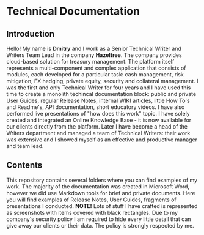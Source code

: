 # Technical Documentation
## Introduction
Hello! My name is **Dmitry** and I work as a Senior Technical Writer and Writers Team Lead in the company **Hazeltree**. The company provides cloud-based solution for treasury management. The platform itself represents a multi-component and complex application that consists of modules, each developed for a particular task: cash management, risk mitigation, FX hedging, private equity, security and collateral management. I was the first and only Technical Writer for four years and I have used this time to create a monolith techincal documentation block: public and private User Guides, regular Release Notes, internal WIKI articles, little How To's and Readme's, API documentation, short educatory videos. I have also performed live presentations of "how does this work" topic. I have solely created and integrated an Online Knowledge Base - it is now available for our clients directly from the platform. Later I have become a head of the Writers department and managed a team of Technical Writers: their work was extensive and I showed myself as an effective and productive manager and team lead.
## Contents
This repository contains several folders where you can find examples of my work. The majority of the documentation was created in Microsoft Word, however we did use Markdown tools for brief and private documents. Here you will find examples of Release Notes, User Guides, fragments of presentations I conducted. **NOTE!** Lots of stuff I have crafted is represented as screenshots with items covered with black rectangles. Due to my company's security policy I am required to hide every little detail that can give away our clients or their data. The policy is strongly respected by me.
